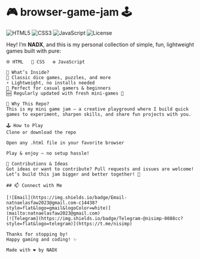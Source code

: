 # 🎮 browser-game-jam 🕹️

![HTML5](https://img.shields.io/badge/HTML5-E34F26?style=flat&logo=html5&logoColor=white)
![CSS3](https://img.shields.io/badge/CSS3-1572B6?style=flat&logo=css3)
![JavaScript](https://img.shields.io/badge/JavaScript-F7DF1E?style=flat&logo=javascript&logoColor=black)
![License](https://img.shields.io/badge/license-MIT-green)

Hey! I’m **NADX**, and this is my personal collection of simple, fun, lightweight games built with pure:

```plaintext
🌐 HTML   🎨 CSS   ⚙️ JavaScript

🚀 What’s Inside?
🎲 Classic dice games, puzzles, and more
⚡ Lightweight, no installs needed
👾 Perfect for casual gamers & beginners
🆕 Regularly updated with fresh mini-games 🎉

🎯 Why This Repo?
This is my mini game jam — a creative playground where I build quick games to experiment, sharpen skills, and share fun projects with you.

🕹️ How to Play
Clone or download the repo

Open any .html file in your favorite browser

Play & enjoy — no setup hassle!

🤝 Contributions & Ideas
Got ideas or want to contribute? Pull requests and issues are welcome!
Let’s build this jam bigger and better together! 🚀

## 📫 Connect with Me

[![Email](https://img.shields.io/badge/Email-natnaelasfaw2023@gmail.com-c14438?style=flat&logo=gmail&logoColor=white)](mailto:natnaelasfaw2023@gmail.com)  
[![Telegram](https://img.shields.io/badge/Telegram-@nisimp-0088cc?style=flat&logo=telegram)](https://t.me/nisimp)

Thanks for stopping by!
Happy gaming and coding! ✨

Made with ❤️ by NADX

